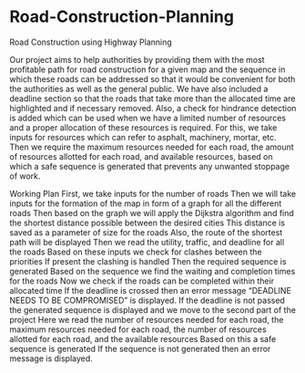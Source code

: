 # Road-Construction-Planning
Road Construction using Highway Planning

Our project aims to help authorities by providing them with the most profitable path for road construction for a given map and the sequence in which these roads can be addressed so that it would be convenient for both the authorities as well as the general public.
We have also included a deadline section so that the roads that take more than the allocated time are highlighted and if necessary removed. Also, a check for hindrance detection is added which can be used when we have a limited number of resources and a proper allocation of these resources is required. For this, we take inputs for resources which can refer to asphalt, machinery, mortar, etc. Then we require the maximum resources needed for each road, the amount of resources allotted for each road, and available resources, based on which a safe sequence is generated that prevents any unwanted stoppage of work.

Working Plan
First, we take inputs for the number of roads
Then we will take inputs for the formation of the map in form of a graph for all the different roads
Then based on the graph we will apply the Dijkstra algorithm and find the shortest distance possible between the desired cities
This distance is saved as a parameter of size for the roads
Also, the route of the shortest path will be displayed
Then we read the utility, traffic, and deadline for all the roads
Based on these inputs we check for clashes between the priorities
If present the clashing is handled
Then the required sequence is generated
Based on the sequence we find the waiting and completion times for the roads
Now we check if the roads can be completed within their allocated time
If the deadline is crossed then an error message “DEADLINE NEEDS TO BE COMPROMISED” is displayed.
If the deadline is not passed the generated sequence is displayed and we move to the second part of the project
Here we read the number of resources needed for each road, the maximum resources needed for each road, the number of resources allotted for each road, and the available resources
Based on this a safe sequence is generated
If the sequence is not generated then an error message is displayed.

